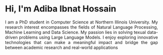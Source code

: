 # Hi, I'm Adiba Ibnat Hossain
<div style="text-align: justify;">
I am a PhD student in Computer Science at Northern Illinois University. My research interest encompasses the fields of Natural Language Processing, Machine Learning and Data Science. My passion lies in solving texual data-driven problems using Large Language Models. I enjoy exploring innovative technologies that can make a meaningful impact and bridge the gap between academic research and real-world applications
</div>
